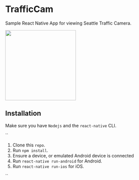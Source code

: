 # TrafficCam
  Sample React Native App for viewing Seattle Traffic Camera.  

  <img src="images/Seattle_Traffic_Cam_Android.gif" width="224px">

## Installation

  Make sure you have `Nodejs` and the `react-native` CLI.
  
``
1. Clone this `repo`.
2. Run `npm install`.
3. Ensure a device, or emulated Android device is connected
4. Run `react-native run-android` for Android.
5. Run `react-native run-ios` for iOS. 

``


